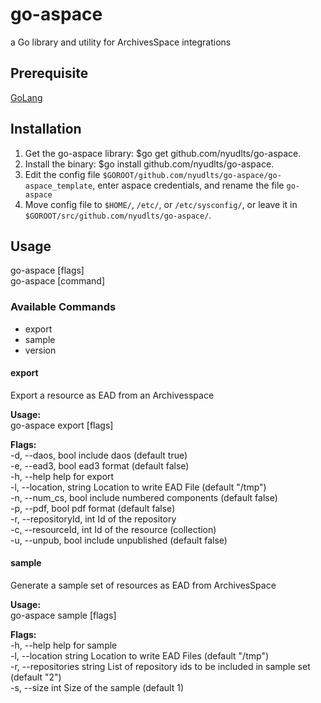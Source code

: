 # go-aspace
a Go library and utility for ArchivesSpace integrations

## Prerequisite
[GoLang](https://golang.org/dl/)

## Installation
1. Get the go-aspace library: $go get github.com/nyudlts/go-aspace.
2. Install the binary: $go install github.com/nyudlts/go-aspace.
3. Edit the config file `$GOROOT/github.com/nyudlts/go-aspace/go-aspace_template`, enter aspace credentials, and rename the file `go-aspace`
4. Move config file to `$HOME/`, `/etc/`, or `/etc/sysconfig/`, or leave it in `$GOROOT/src/github.com/nyudlts/go-aspace/`.

## Usage
  go-aspace [flags]<br>
  go-aspace [command]<br>

### Available Commands
* export
* sample
* version

#### export      
Export a resource as EAD from an Archivesspace<br>

**Usage:**<br>
go-aspace export [flags]<br>

**Flags:**<br>
-d, --daos, bool              include daos (default true)<br>
-e, --ead3, bool               ead3 format (default false)<br>
-h, --help               help for export<br>
-l, --location, string    Location to write EAD File (default "/tmp")<br>
-n, --num_cs, bool             include numbered components (default false)<br>
-p, --pdf, bool                pdf format (default false)<br>
-r, --repositoryId, int   Id of the repository<br>
-c, --resourceId, int     Id of the resource (collection)<br>
-u, --unpub, bool              include unpublished (default false)<br>

#### sample     
Generate a sample set of resources as EAD from ArchivesSpace<br>

**Usage:**<br>
go-aspace sample [flags]<br>

**Flags:**<br>
  -h, --help                  help for sample<br>
  -l, --location string       Location to write EAD Files (default "/tmp")<br>
  -r, --repositories string   List of repository ids to be included in sample set (default "2")<br>
  -s, --size int              Size of the sample (default 1)<br>

